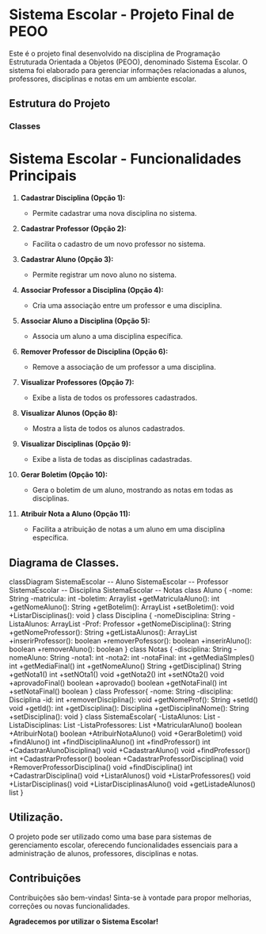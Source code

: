 # Sistema Escolar - Projeto Final de PEOO

Este é o projeto final desenvolvido na disciplina de Programação Estruturada Orientada a Objetos (PEOO), denominado Sistema Escolar. O sistema foi elaborado para gerenciar informações relacionadas a alunos, professores, disciplinas e notas em um ambiente escolar.

## Estrutura do Projeto

### Classes
# Sistema Escolar - Funcionalidades Principais

1. **Cadastrar Disciplina (Opção 1):**
   - Permite cadastrar uma nova disciplina no sistema.

2. **Cadastrar Professor (Opção 2):**
   - Facilita o cadastro de um novo professor no sistema.

3. **Cadastrar Aluno (Opção 3):**
   - Permite registrar um novo aluno no sistema.

4. **Associar Professor a Disciplina (Opção 4):**
   - Cria uma associação entre um professor e uma disciplina.

5. **Associar Aluno a Disciplina (Opção 5):**
   - Associa um aluno a uma disciplina específica.

6. **Remover Professor de Disciplina (Opção 6):**
   - Remove a associação de um professor a uma disciplina.

7. **Visualizar Professores (Opção 7):**
   - Exibe a lista de todos os professores cadastrados.

8. **Visualizar Alunos (Opção 8):**
   - Mostra a lista de todos os alunos cadastrados.

9. **Visualizar Disciplinas (Opção 9):**
   - Exibe a lista de todas as disciplinas cadastradas.

10. **Gerar Boletim (Opção 10):**
    - Gera o boletim de um aluno, mostrando as notas em todas as disciplinas.

11. **Atribuir Nota a Aluno (Opção 11):**
    - Facilita a atribuição de notas a um aluno em uma disciplina específica.

## Diagrama de Classes.


classDiagram
    SistemaEscolar -- Aluno
    SistemaEscolar -- Professor
    SistemaEscolar -- Disciplina
    SistemaEscolar -- Notas
  class Aluno {
    -nome: String
    -matricula: int
    -boletim: Arraylist<Notas>
    +getMatriculaAluno(): int
    +getNomeAluno(): String
    +getBotelim(): ArrayList<Notas> 
    +setBoletim(): void
    +ListarDisciplinas(): void
  }
  class Disciplina {
    -nomeDisciplina: String
    -ListaAlunos: ArrayList<Aluno>
    -Prof: Professor
    +getNomeDisciplina(): String
    +getNomeProfessor(): String
    +getListaAlunos(): ArrayList<Aluno>
    +inserirProfessor(): boolean
    +removerPofessor(): boolean
    +inserirAluno(): boolean
    +removerAluno(): boolean
  }
  class Notas {
    -disciplina: String
    -nomeAluno: String
    -nota1: int
    -nota2: int
    -notaFinal: int
    +getMediaSImples() int
    +getMediaFinal() int
    +getNomeAluno() String
    +getDisciplina() String
    +getNota1() int
    +setNOta1() void
    +getNota2() int
    +setNOta2() void
    +aprovadoFinal() boolean
    +aprovado() boolean
    +getNotaFinal() int
    +setNotaFinal() boolean
  }
    class Professor{
    -nome: String
    -disciplina: Disciplina
    -id: int
    +removerDisciplina(): void
    +getNomeProf(): String
    +setId() void
    +getId(): int
    +getDisciplina(): Disciplina
    +getDisciplinaNome(): String
    +setDisciplina(): void
  }
  class SistemaEscolar{
    -ListaAlunos: List<Aluno>
    -ListaDisciplinas: List<Disciplina>
    -ListaProfessores: List<Professor>
    +MatricularAluno() boolean
    +AtribuirNota() boolean
    +AtribuirNotaAluno() void
    +GerarBoletim() void
    +findAluno() int
    +findDisciplinaAluno() int
    +findProfessor() int
    +CadastrarAlunoDisciplina() void
    +CadastrarAluno() void
    +findProfessor() int
    +CadastrarProfessor() boolean
    +CadastrarProfessorDisciplina() void
    +RemoverProfessorDisciplina() void
    +findDisciplina() int
    +CadastrarDisciplina() void
    +ListarAlunos() void
    +ListarProfessores() void
    +ListarDisciplinas() void
    +ListarDisciplinasAluno() void
    +getListadeAlunos() list<Aluno>
  }


## Utilização.

O projeto pode ser utilizado como uma base para sistemas de gerenciamento escolar, oferecendo funcionalidades essenciais para a administração de alunos, professores, disciplinas e notas.

## Contribuições

Contribuições são bem-vindas! Sinta-se à vontade para propor melhorias, correções ou novas funcionalidades.

**Agradecemos por utilizar o Sistema Escolar!**